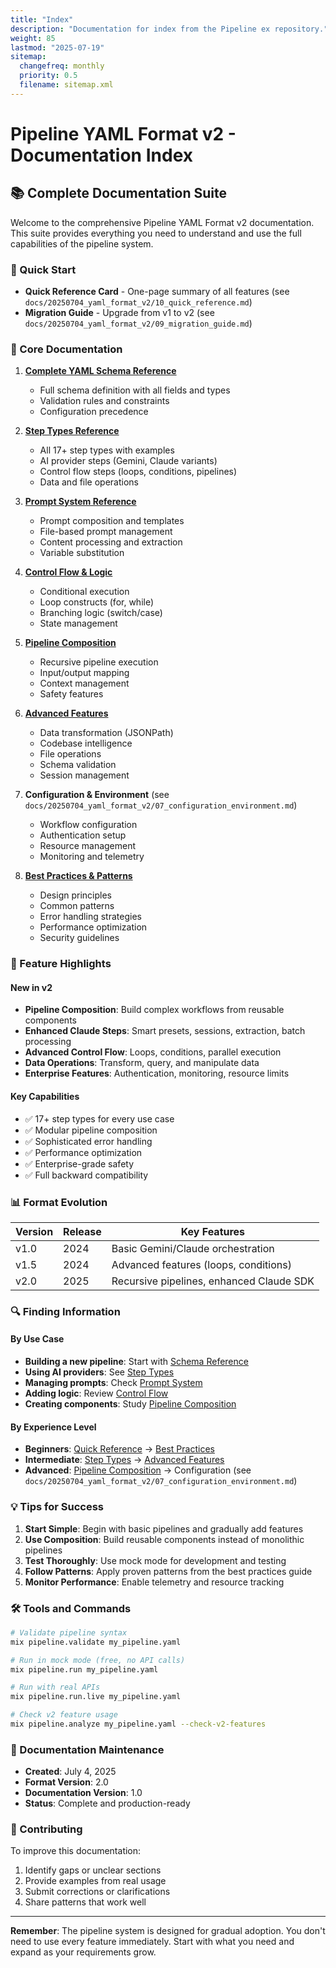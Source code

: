 ```yaml
---
title: "Index"
description: "Documentation for index from the Pipeline ex repository."
weight: 85
lastmod: "2025-07-19"
sitemap:
  changefreq: monthly
  priority: 0.5
  filename: sitemap.xml
---
```


# Pipeline YAML Format v2 - Documentation Index

## 📚 Complete Documentation Suite

Welcome to the comprehensive Pipeline YAML Format v2 documentation. This suite provides everything you need to understand and use the full capabilities of the pipeline system.

### 🚀 Quick Start

- **Quick Reference Card** - One-page summary of all features (see `docs/20250704_yaml_format_v2/10_quick_reference.md`)
- **Migration Guide** - Upgrade from v1 to v2 (see `docs/20250704_yaml_format_v2/09_migration_guide.md`)

### 📖 Core Documentation

1. **[Complete YAML Schema Reference](01_complete_schema_reference.md)**
   - Full schema definition with all fields and types
   - Validation rules and constraints
   - Configuration precedence

2. **[Step Types Reference](02_step_types_reference.md)**
   - All 17+ step types with examples
   - AI provider steps (Gemini, Claude variants)
   - Control flow steps (loops, conditions, pipelines)
   - Data and file operations

3. **[Prompt System Reference](03_prompt_system_reference.md)**
   - Prompt composition and templates
   - File-based prompt management
   - Content processing and extraction
   - Variable substitution

4. **[Control Flow & Logic](04_control_flow_logic.md)**
   - Conditional execution
   - Loop constructs (for, while)
   - Branching logic (switch/case)
   - State management

5. **[Pipeline Composition](05_pipeline_composition.md)**
   - Recursive pipeline execution
   - Input/output mapping
   - Context management
   - Safety features

6. **[Advanced Features](06_advanced_features.md)**
   - Data transformation (JSONPath)
   - Codebase intelligence
   - File operations
   - Schema validation
   - Session management

7. **Configuration & Environment** (see `docs/20250704_yaml_format_v2/07_configuration_environment.md`)
   - Workflow configuration
   - Authentication setup
   - Resource management
   - Monitoring and telemetry

8. **[Best Practices & Patterns](08_best_practices_patterns.md)**
   - Design principles
   - Common patterns
   - Error handling strategies
   - Performance optimization
   - Security guidelines

### 🎯 Feature Highlights

#### New in v2

- **Pipeline Composition**: Build complex workflows from reusable components
- **Enhanced Claude Steps**: Smart presets, sessions, extraction, batch processing
- **Advanced Control Flow**: Loops, conditions, parallel execution
- **Data Operations**: Transform, query, and manipulate data
- **Enterprise Features**: Authentication, monitoring, resource limits

#### Key Capabilities

- ✅ 17+ step types for every use case
- ✅ Modular pipeline composition
- ✅ Sophisticated error handling
- ✅ Performance optimization
- ✅ Enterprise-grade safety
- ✅ Full backward compatibility

### 📊 Format Evolution

| Version | Release | Key Features |
|---------|---------|--------------|
| v1.0 | 2024 | Basic Gemini/Claude orchestration |
| v1.5 | 2024 | Advanced features (loops, conditions) |
| v2.0 | 2025 | Recursive pipelines, enhanced Claude SDK |

### 🔍 Finding Information

#### By Use Case

- **Building a new pipeline**: Start with [Schema Reference](01_complete_schema_reference.md)
- **Using AI providers**: See [Step Types](02_step_types_reference.md)
- **Managing prompts**: Check [Prompt System](03_prompt_system_reference.md)
- **Adding logic**: Review [Control Flow](04_control_flow_logic.md)
- **Creating components**: Study [Pipeline Composition](05_pipeline_composition.md)

#### By Experience Level

- **Beginners**: [Quick Reference](10_quick_reference.md) → [Best Practices](08_best_practices_patterns.md)
- **Intermediate**: [Step Types](02_step_types_reference.md) → [Advanced Features](06_advanced_features.md)
- **Advanced**: [Pipeline Composition](05_pipeline_composition.md) → Configuration (see `docs/20250704_yaml_format_v2/07_configuration_environment.md`)

### 💡 Tips for Success

1. **Start Simple**: Begin with basic pipelines and gradually add features
2. **Use Composition**: Build reusable components instead of monolithic pipelines
3. **Test Thoroughly**: Use mock mode for development and testing
4. **Follow Patterns**: Apply proven patterns from the best practices guide
5. **Monitor Performance**: Enable telemetry and resource tracking

### 🛠️ Tools and Commands

```bash
# Validate pipeline syntax
mix pipeline.validate my_pipeline.yaml

# Run in mock mode (free, no API calls)
mix pipeline.run my_pipeline.yaml

# Run with real APIs
mix pipeline.run.live my_pipeline.yaml

# Check v2 feature usage
mix pipeline.analyze my_pipeline.yaml --check-v2-features
```

### 📝 Documentation Maintenance

- **Created**: July 4, 2025
- **Format Version**: 2.0
- **Documentation Version**: 1.0
- **Status**: Complete and production-ready

### 🤝 Contributing

To improve this documentation:
1. Identify gaps or unclear sections
2. Provide examples from real usage
3. Submit corrections or clarifications
4. Share patterns that work well

---

**Remember**: The pipeline system is designed for gradual adoption. You don't need to use every feature immediately. Start with what you need and expand as your requirements grow.